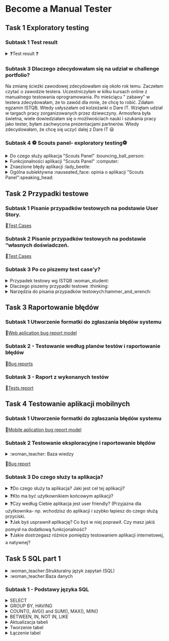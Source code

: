 # Become a Manual Tester
## Task 1 Exploratory testing

### Subtask 1 Test result
<details> 
 <summary> ❓Test result ❓	</summary>
           9/10 	:sweat_smile:
</details>

### Subtask 3 Dlaczego zdecydowałam się na udział w challenge portfolio?

Na zmianę ścieżki zawodowej zdecydowałam się około rok temu. Zaczełam czytać o zawodzie testera. Uczestniczyłam w kilku kursach online z manualnego testowania oprogramowania. Po mieściącu " zabawy" w testera zdecydowałam, że to zawód dla mnie, że chcę to robić. Zdałam egzamin ISTQB. Wtedy usłyszałam od kolzeżanki o Dare IT. 
Wzięłam udział w targach pracy zorganizowanych przez dziewczyny. Armosfera była świetna, wiele dowiedziałam się o możliwościach nauki i szukania pracy jako tester, byłam zachwycona prezentacjami partnerów. Wtedy zdecydowałam, że chcę się uczyć dalej z Dare IT 😃

### Subtask 4 :soccer: Scouts panel- exploratory testing:soccer:
<details>
<summary> Do czego służy aplikacja "Scouts Panel" :bouncing_ball_person: </summary>
"Scout panel" to aplikacja służąca dla zawodników piłki nożnej, która umożliwia przeglądanie wskaźników, umiejętności i pozycje zawodników.
</details>
<details>
<summary>Funkcjonalności aplikacji "Scouts Panel" 	:computer:</summary>
 
 * Logowanie do aplikacji
 
 * Zmiana języka wyświetlania strony
 
 - Dodawanie nowego gracza wypełniając formularz
    W mojej opini opcja mało intuicyjna, przycisk "DODAJ GRACZA" znajduje się w panelu "Linki pomocnicze". W mojej opini dużo lepszym rozwiązanie byłoby dodanie tego          przycisku w panelu bocznym z prawej strony
 
 - Dla kazdego zawodnika można dodać mecz w którym wziął/będzie brał udział za pomocą przycisku "Mecze">>> DODAJ MECZ
     W mojej opinii mało intuicyjna opcja widoczna dopiero o dodaniu zawodnika
 
 - Dla każdego zawodnika istnieje możliwośc stworzenia raportu za pomocą  przycisku "Raporty">>> DODAJ RAPORT
     W mojej opinii mało intuicyjna opcja widoczna dopiero o dodaniu zawodnika, chociaż istnieje przycisk "dodaj raport" nie można go dodać po wciśnięcu zmienia się na        przycisk "Dodaj mecz"
 
 - Można wyświetlić listę graczy za pomocą przycisku "Gracze"
     Opcja intuicyjna , widoczna w panelu bocznym 
 
 - istnieje możliwośc zmiany jezyka wyświetlania, dostępne języki : polski, angielski
     Opcja intuicyjna , możliwośc przełączania języków za pomocą przycisku przełączania 
 - Na liście mecze są możliwe do wykonania akcje t.j. edycja karty meczu, stworzenie raportu, rzpoczęcie meczu - opcje intuicyjne 
 </details>
 <details>
<summary> Znaezione błędy aplikacji :lady_beetle:</summary>
 
  - Mozlliwość dodania zawodnika, którego imie i nawisko zawodnika, zawierają liczby i znaki specjalne 
 
  - Możliwośc wpisania w pola zdobyte gole, stracone gole, oznaczające ilość  liter
 
  - Po wciśnięciu przyciski "+Dodaj raport" w panelu "Raporty" przycisk zmienia się na przycisk "+ Dodaj mecz" bez informacji 
</details>
<details>
<summary> Ogólna subiektywna :nauseated_face: opinia o aplikacji "Scouts Panel":speaking_head:</summary>
 W mojej opini interfejs aplikacji mało intuicyjny oraz mało atrakcyjny, wręcz nudny. Na stronie aplikacji brak jest walidacji wielu pól.
Brakuje informacji o sposobie działania wielu funkcji aplikacji. Nie chciałabym być uzytkownikem docelowym "Scouts Panel":wink:.
</details>

## Task 2 Przypadki testowe
   
### Subtask 1 Pisanie przypadków testowych na podstawie User Story.
   
:link:[Test Cases](https://docs.google.com/spreadsheets/d/1BS9FQMi4cMR6nWRtIOf_vz-EfgEsHABfbocw8Z0jvYM/edit?usp=share_link)
   
### Subtask 2 Pisanie przypadków testowych na podstawie “własnych doświadczeń.
   
:link:[Test Cases](https://docs.google.com/spreadsheets/d/1ktodWwi7WKhbJfeY0MSsycrN49G2QBi5VYoj_XrG70w/edit?usp=share_link)
   
### Subtask 3 Po co piszemy test case’y?
<details>
<summary>Przypadek testowy wg ISTQB :woman_student:</summary>
 to zbiór danych wejściowych, wstępnych warunków wykonania, oczekiwanych rezultatów i końcowych warunków wykonania opracowany w określonym celu lub dla warunku    testowego, jak wykonanie pewnej ścieżki programu lub zweryfikowanie zgodności z konkretnym wymaganiem.
</details>

<details>
 <summary> Dlaczego piszemy przypadki testowe :thinking:</summary>
 
  * Przypadki testowe są bazą wiedzy o aplikacji
  * Zdarza się, że przypadki testowe są jedyną dokumentacja o tym jak aplikacja prawidłowo powinna działać
  * Przypadki testowe dają możliwość powtarzalnego, udokumentowanego testowania.
  * Przypadki testowe dają możliwość konroli nad zmianami w konkretnych funkcjonalnościach aplikacji 
  * Przypadki testowe pomagają przygotowac dane testowe
  * Przypadki testowe opisują wizję klienta na temat działania aplikacji
</details> 
 <details>
  <summary>Narzędzia do pisania przypadków testowych:hammer_and_wrench:</summary> 
  * [TestLink](https://testlink.org/)
  * [Azure DevOPS](https://learn.microsoft.com/pl-pl/azure/devops/test/create-test-cases?view=azure-devops)
 </details>
 
 ## Task 3 Raportowanie błędów
 
 ### Subtask 1 Utworzenie formatki do zgłaszania błędów systemu
 
 :link:[Web aplication bug report model](https://docs.google.com/spreadsheets/d/1BbqoCe257RGy4SZTcFVb47UgAF1IMKgWGgDmEg4iTbI/edit?usp=sharing)
 
 ### Subtask 2 - Testowanie według planów testów i raportowanie błędów
 
 :link:[Bug reports](https://docs.google.com/spreadsheets/d/1Rvqpqf-KdS0s30Ftb4Haa-QBv1RLKWuH-Nt10hQvDTQ/edit?usp=share_link)
 
 ### Subtask 3 - Raport z wykonanych testów
 
 :link:[Tests report](https://docs.google.com/spreadsheets/d/1IC2BK474OZWyRk0eEsQSZXbyX7HKRuYfet6YZX_M4mY/edit?usp=share_link)
 

 
 ## Task 4 Testowanie aplikacji mobilnych
 
 ### Subtask 1 Utworzenie formatki do zgłaszania błędów systemu
 
  :link:[Mobile aplication bug report model](https://docs.google.com/spreadsheets/d/1NfH42HFPSWqqIKs4Aa1FclGJ-584u-LFOCzniWSXEX4/edit?usp=share_link)
  
###  Subtask 2  Testowanie eksploracyjne i raportowanie błędów
<details>
 <summary> :woman_teacher: Baza wiedzy </summary>
 
 * [Klasy równoważnosci](https://tester.milenabednarczyk.pl/podzial-na-klasy-rownowaznosci-blackbox/)
 * [Analiza wartości brzegowej](https://tester.milenabednarczyk.pl/analiza-wartosci-brzegowych-blackbox/)
 </details>
 
 :link:[Bug report](https://docs.google.com/spreadsheets/d/1CEJ4P2UkTNnLSNW4GrzOVeDnzjqWMgXVwgSVwRIV--E/edit?usp=share_link)
 
### Subtask 3 Do czego służy ta aplikacja?
<details>
<summary>❓Do czego służy ta aplikacja? Jaki jest cel tej aplikacji?</summary>
 
 Aplikacja służy do
 
 * Wystawiania ogłoszeń o:
   * Sprzedaży przedmiotów używanych 
   * Chęci oddania przedmiotów używanych
   * Świadczeniu usług 
   * Poszukiwaniu pacownika
   * Poszukiwaniu pracy 
   * Oferowanej pomocy dla osób z Ukrainy
 * Zakupu ofrerowanych dóbr i usług za pośrednictwem aplikacji bądż bezpośrednio przez spotkanie umówione za pośrednictwem aplikacji ze sprzedającym 
 
 </details>
 <details>
 <summary>❓Kto ma być użytkownikiem końcowym aplikacji?</summary>
 
 * Użytkownikiem końcowym aplikacji ma być oferujący bądź odbiorca - kupujący oferowanych dóbr i usług
 </details>
 <details>
 <summary> ❓Czy według Ciebie aplikacja jest user friendly? (Przyjazna dla użytkownika- np. wchodzisz do aplikacji i szybko łapiesz do czego służą przyciski.</summary>
 
 * Moim zdni plikacja jest przyjazna dla użytkowanika . Szybko i łatwo się zniej korzysta. Jednak moja opinia jest pisana z perspektywy długoletniego użytkownika tej alikacji. Jestem już nauczona "Schematu " poruszania się w OLX slaego opinia nowego użytkownika, który dopiero się jej uczy , może być inna.
</details>
<details>
 <summary> ❓Jak byś usprawnił aplikację? Co byś w niej poprawił. Czy masz jakiś pomysł na dodatkową funkcjonalność?</summary>
 
 
 W aplikacji OLX brakuje mi:
 
  * Możliwości poproszenia o alternatywną wysyłkę- nie przez OLX. Funkcjonalności, która będzie dawała mozliwośc dodania przesyłki od innego przewoźnika niż oferowane przez OLX i możliwości jej kontrolowania/śledzenia 
  * Przycisku/funkcjonalności dającej możiwość zaproponowania ceny ,
  * Możliwości tworzenia zestawów z produktów oferowanych przez jednego użytkowanika i otrzymywania dzięki temu zniżek

 
 </details>
 <details>
 <summary>❓Jakie dostrzegasz różnice pomiędzy testowaniem aplikacji internetowej, a natywnej? </summary>
 
 
 Różnice:
 
  * Testowanie aplikacji mobilnej jest mniej wygodne ze względu na wielkość ekranu 
  * Jest wiecej przycisków - więcej rzeczy do przetestowania 
  * Bardzo ważne jest zwrócenie uwagi na lokalizację przycisków/nawigacji aplikacji żeby mozna z niej było szybko i wygodnie korzystać
  * Mnogość urządzeń mobilnych ich wielości ekranów sprawia , trudnośc w wyborze urzadzeń na których powinniśmy przetestować aplikację 
 </details>
 
## Task 5  SQL part 1
<details>
<summary>:woman_teacher:Strukturalny język zapytań (SQL)</summary>
to język deklaratywny stworzony przez firmę IBM w latach 70-tych. Służy on do tworzenia, modyfikowania, jak i wyciągania danych z bazy. Język ten cieszy się dużą popularnością choćby dlatego, że jest interpretowany przez systemy baz danych np.: MySQL czy też Microsoft SQL Server. Jednak nie należy on do bezpiecznych języków. Źle zabezpieczona baza danych może zostać w każdej chwili zaatakowana, w wyniku czego możemy utracić dane..
</details>

<details>
<summary> :woman_teacher:Baza danych</summary> 
to zorganizowany zbiór usystematyzowanych informacji, czyli danych, zwykle przechowywany w systemie komputerowym w formie elektronicznej. Bazą danych steruje zwykle system zarządzania bazami danych (DBMS). Dane i system DBMS oraz powiązane z nimi aplikacje razem tworzą system bazodanowy, często nazywany w skrócie bazą danych.

Dane w najpopularniejszych typach baz danych stosowanych obecnie są zwykle umieszczone w wierszach i kolumnach szeregu tabel, co usprawnia przetwarzanie danych i tworzenie dotyczących ich zapytań. Dzięki temu dostęp do danych, zarządzanie i sterowanie nimi oraz ich modyfikowanie, aktualizowanie i organizowanie jest łatwiejsze. Większość baz danych wykorzystuje do zapisywania danych i tworzenia dotyczących ich zapytań język SQL (Structured Query Language, strukturalny język zapytań).
 </details>
 
### Subtask 1 - Podstawy języka SQL
<details>
<summary> SELECT</summary> 
 
* SELECT * FROM tbl
 
wybiera wszystkie wiersze i kolumny z tabeli tbl
* SELECT c1, c2 FROM tbl
 
 wybiera kolumny c1, c2 i wszystkie wiersze z tabeli tbl
 
* SELECT c1, c2 FROM tbl
 WHERE *warunek*
 ORDER BY c1 ASC, c2 DESC
 
 wybiera rekordy z kolumn c1 i c2 zgodnie z warunkiem
 i porządkuje rekordy zgodnie z kolumną c1 rosnąco i kolumną c2 malejąco
 
 * SELECT DISTINCT c1, c2

 wybiera niepowtarzające się wiersze z kolumn c1 i c2 z tabeli tbl
</details>
<details>
<summary> GROUP BY, HAVING </summary> 
 
 *  SELECT  c1, aggregate(expr)
 FROM tbl
 GROUP BY
 
 Wybiera kolumnę c1 i oblicza funkcję aggregate(expr), grupuje po rekordach z kolumny c1 
 
 * SELECT c1, aggregate(expr) AS c2
 FROM tbl
 GROUP BY c1
 HAVEING c2>V
 
 Wybiera kolumny c1 i c2 jako tymczasowa nazwa kolumny z wynikiem funkcji aggregate(expr)
 Filtruje grupy utworzone naodstawie kolumny c1 z wartościami c2 większymi od V
 </details>
 
</details>
<details>
 
<summary>  COUNT(), AVG() and SUM(), MAX(), MIN()</summary> 
 
* COUNT()
SELECT COUNT(c1)
FROM tbl
WHERE x;
  
liczy rekordy z kolumny c1 dal których jest spełniony warunek x
  
* AVG()
SELECT AVG(c1)
FROM tbl
WHERE x;
  
liczy średnią dla rekordów z kolumny c1 dla których spełniony jest warunek x
  
* SUM()
SELECT SUM(c1)
FROM tbl
WHERE x;

liczy sumę rekrdów c1 z tabeli tbl dla których sełniony jest warunek x
  
* MAX()
SELECT MIN(c1)
FROM tbl
WHERE x;
  
wybiera wartosć maksymalną z rekordów z kolumny c1 dla tabeli tbl dla których spełniony jest warunek x

  
* MIN()
SELECT MIN(c1)
FROM tbl
WHERE x;

wybiera wartosć minimalną z rekordów z kolumny c1 dla tabeli tbl dla których spełniony jest warunek x

</details>
<details>
 
<summary>BETWEEN, IN, NOT IN, LIKE </summary> 
 
 Operatory określające zbiór do jakiego należą dane
 
* BETWEEN
 
Operator BETWEEN wybiera wartości w podanym zakreie (liczb, dat, liter)
bierze pod uwagę rówńież wartości poczatkowe i końcowe
 
SELECT c1  FROM tbl  WHERE c1 BETWEEN w1 AND w2;
 
* IN, NOT IN 
 
Wartości są w zbiorze danych , wartości nie nalerzą do zbioru danych 
 
  SELECT c1
  FROM tbl
  WHERE c1 IN (w1,w2....);
 
 
*  LIKE wartości sa określone wg wzoru 
 
 
   Przykłady:
   - WHERE c1 LIKE 'a%'	znalduje wartości zaczynające się na "a" 
   - WHERE c1 LIKE '%a'	znajduje wartości kończące się na "a"
   - WHERE c1 LIKE '%or%'	znajduje wartości z wyrażeniem "or" 
   - WHERE c1 LIKE '_r%'	znajduje wartości z "r" na drugiej pozycji 
   - WHERE c1 LIKE 'a_%'znajduje wartości zaczynające się na "a" które mają conajmniej 2 znaki 
   - WHERE c1 LIKE 'a__%'	znajduje wartości zaczynające się na "a" które mają conajmniej 3 znaki 
   - WHERE c1LIKE 'a%o'	znajduje wartości zaczynające się na "a" i kończące się na "o"
</details>

<details>
 
<summary> Aktualizacja tabeli </summary> 
 
 
 * INSERT INTO tbl(c1, c2,....) VALUES (v1, v2,....)
  
   Wpisuje dane w tabeli
 
 
 * INSERT INTO tbl(c1,c2....)
 SELECT c1, c2..FROM tbl2
 WHERE x
 
 Wpisuje dane do tabeli tbl z tabeli tbl2, dla których  jest spełniony warunek x
 
 * UPDTE tbl
 SET c1=v1, c2=v2
 WHERE x
 Usktualnia w tabeli tbl wartości z kolumny c1, c2, dla których jest spełniony warunek
 
 * DELETE FROM tbl WHERE x
 Usuwa wrtości z tablei tbl, dla których jest spełniony warunek x
 
 </details>

<details>
 
<summary> Tworzenie tabel </summary> 
 
 * CREATE TABLE tbl (
 c1 datatype(lenght)
 c2 datatype(lenght)
 ...
 PRIMARY KEY(c1)
 
 Tworzy  tabele tbl z kolumnami c1, c2,... z PRIMARY KEY (c1)
 
* DROP TABLE tbl
 usuwa tabelę tbl z bazy danych
 
* ALTER TABLE  tbl 
 ADD COLUMN c1 datatype(lenght)
 
 Dodaje kolumne c1 do tabeli tbl
 
* ALTER TABLE tbl
 DROP COLUMN c1
 

 Usuwa kolumnę c1 z tabeli tbl
  </details>

<details>
 
<summary> Łączenie tabel  </summary> 
 
* SELECT * FROM tbl INNER JOIN tbl2 ON y
 
 Łączy wsólne rekordy kolumn z tbl i tbl2 bazując na warynku y

![image](https://github.com/agskwira/challenge_portfolio_Agnieszka/assets/48033238/041ce10e-2ba6-47ff-b593-bca73b83abc9)
 
 
Przykład:
 
SELECT column_name(s)
FROM table1
INNER JOIN table2
ON table1.column_name = table2.column_name;
 
* SELECT * FROM tbl1 LEFT JOIN tbl2 ON Y
 
 Łączy wszystkie rekordy kolumn z tbl i wspólne tbl2 bazując na warynku y
 
 ![image](https://github.com/agskwira/challenge_portfolio_Agnieszka/assets/48033238/26bf1c63-e549-4ea9-840b-ef36468569f9)
 
 Przykład:
 
SELECT column_name(s)
FROM table1
LEFT JOIN table2
ON table1.column_name = table2.column_name;
  
* SELECT * FROM tbl1 RIGHT JOIN tbl2 ON Y
 
 Łączy wsólne rekordy kolumn z tbl i wszystkie  tbl2 bazując na warynku y
 
 ![image](https://github.com/agskwira/challenge_portfolio_Agnieszka/assets/48033238/cce5d6e2-ffac-41be-b41f-53905bab7815)

 
 Przykład: 
 
SELECT column_name(s)
FROM table1
RIGHT JOIN table2
ON table1.column_name = table2.column_name;

* SELECT * FROM tbl1  FULL OUTER JOIN  tbl2 ON Y
 
  Łączy wssystkie rekordy kolumn z tbl i tbl2 bazując na warynku y
 
![image](https://github.com/agskwira/challenge_portfolio_Agnieszka/assets/48033238/27fa407b-aeda-4457-b038-e1de8fc11eb3)
 
Przykład:
 
SELECT column_name(s)
FROM table1
FULL OUTER JOIN table2
ON table1.column_name = table2.column_name
WHERE condition;
</details>

 
 
 
 
 
  
 
 
 
 
 
 
 

  
 
 
 
   
   
